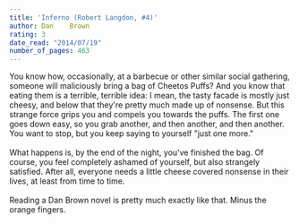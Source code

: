 ```yaml
---
title: 'Inferno (Robert Langdon, #4)'
author: Dan    Brown
rating: 3
date_read: "2014/07/19"
number_of_pages: 463
---
```


You know how, occasionally, at a barbecue or other similar social gathering, someone will maliciously bring a bag of Cheetos Puffs? And you know that eating them is a terrible, terrible idea: I mean, the tasty facade is mostly just cheesy, and below that they're pretty much made up of nonsense. But this strange force grips you and compels you towards the puffs. The first one goes down easy, so you grab another, and then another, and then another. You want to stop, but you keep saying to yourself "just one more." <br/><br/>What happens is, by the end of the night, you've finished the bag. Of course, you feel completely ashamed of yourself, but also strangely satisfied. After all, everyone needs a little cheese covered nonsense in their lives, at least from time to time.<br/><br/>Reading a Dan Brown novel is pretty much exactly like that. Minus the orange fingers.